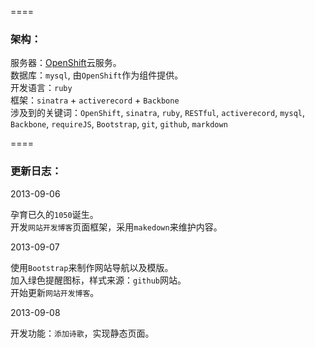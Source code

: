 ﻿
[0]: http://www.openshift.com

====

### 架构：
服务器：[OpenShift][0]云服务。  
数据库：`mysql`, 由`OpenShift`作为组件提供。  
开发语言：`ruby`  
框架：`sinatra` + `activerecord` + `Backbone`  
涉及到的关键词：`OpenShift`, `sinatra`, `ruby`, `RESTful`, `activerecord`, `mysql`, `Backbone`, `requireJS`, `Bootstrap`, `git`, `github`, `markdown`

====

### 更新日志：
2013-09-06  

孕育已久的`1050`诞生。  
开发`网站开发博客`页面框架，采用`makedown`来维护内容。

2013-09-07

使用`Bootstrap`来制作网站导航以及模版。  
加入绿色提醒图标，样式来源：`github`网站。  
开始更新`网站开发博客`。

2013-09-08

开发功能：`添加诗歌`，实现静态页面。